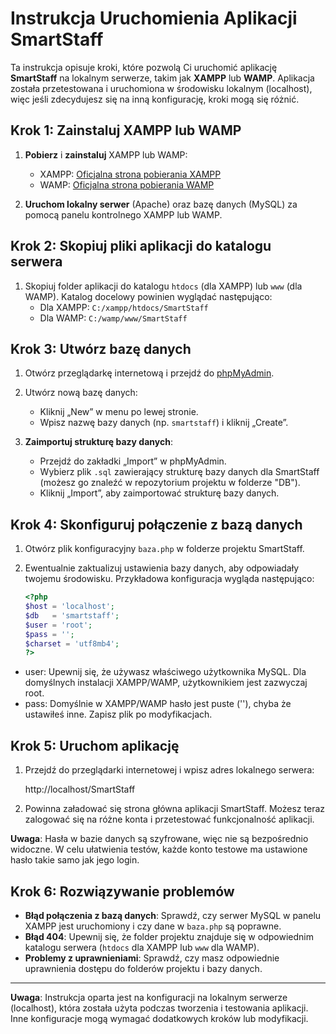 # Instrukcja Uruchomienia Aplikacji SmartStaff

Ta instrukcja opisuje kroki, które pozwolą Ci uruchomić aplikację **SmartStaff** na lokalnym serwerze, takim jak **XAMPP** lub **WAMP**. Aplikacja została przetestowana i uruchomiona w środowisku lokalnym (localhost), więc jeśli zdecydujesz się na inną konfigurację, kroki mogą się różnić.

## Krok 1: Zainstaluj XAMPP lub WAMP

1. **Pobierz** i **zainstaluj** XAMPP lub WAMP:
   - XAMPP: [Oficjalna strona pobierania XAMPP](https://www.apachefriends.org/index.html)
   - WAMP: [Oficjalna strona pobierania WAMP](http://www.wampserver.com/)

2. **Uruchom lokalny serwer** (Apache) oraz bazę danych (MySQL) za pomocą panelu kontrolnego XAMPP lub WAMP.

## Krok 2: Skopiuj pliki aplikacji do katalogu serwera

1. Skopiuj folder aplikacji do katalogu `htdocs` (dla XAMPP) lub `www` (dla WAMP). Katalog docelowy powinien wyglądać następująco:
   - Dla XAMPP: `C:/xampp/htdocs/SmartStaff`
   - Dla WAMP: `C:/wamp/www/SmartStaff`

## Krok 3: Utwórz bazę danych

1. Otwórz przeglądarkę internetową i przejdź do [phpMyAdmin](http://localhost/phpmyadmin/).

2. Utwórz nową bazę danych:
   - Kliknij „New” w menu po lewej stronie.
   - Wpisz nazwę bazy danych (np. `smartstaff`) i kliknij „Create”.

3. **Zaimportuj strukturę bazy danych**:
   - Przejdź do zakładki „Import” w phpMyAdmin.
   - Wybierz plik `.sql` zawierający strukturę bazy danych dla SmartStaff (możesz go znaleźć w repozytorium projektu w folderze "DB").
   - Kliknij „Import”, aby zaimportować strukturę bazy danych.

## Krok 4: Skonfiguruj połączenie z bazą danych

1. Otwórz plik konfiguracyjny `baza.php` w folderze projektu SmartStaff.

2. Ewentualnie zaktualizuj ustawienia bazy danych, aby odpowiadały twojemu środowisku. Przykładowa konfiguracja wygląda następująco:

   ```php
   <?php
   $host = 'localhost';
   $db   = 'smartstaff';
   $user = 'root';
   $pass = '';
   $charset = 'utf8mb4';
   ?>
   
- user: Upewnij się, że używasz właściwego użytkownika MySQL. Dla domyślnych instalacji XAMPP/WAMP, użytkownikiem jest zazwyczaj root.
- pass: Domyślnie w XAMPP/WAMP hasło jest puste (''), chyba że ustawiłeś inne.
Zapisz plik po modyfikacjach.

## Krok 5: Uruchom aplikację

1. Przejdź do przeglądarki internetowej i wpisz adres lokalnego serwera:

   http://localhost/SmartStaff
   
2. Powinna załadować się strona główna aplikacji SmartStaff. Możesz teraz zalogować się na różne konta i przetestować funkcjonalność aplikacji.

**Uwaga**: Hasła w bazie danych są szyfrowane, więc nie są bezpośrednio widoczne. W celu ułatwienia testów, każde konto testowe ma ustawione hasło takie samo jak jego login.
 
## Krok 6: Rozwiązywanie problemów

- **Błąd połączenia z bazą danych**: Sprawdź, czy serwer MySQL w panelu XAMPP jest uruchomiony i czy dane w `baza.php` są poprawne.
- **Błąd 404**: Upewnij się, że folder projektu znajduje się w odpowiednim katalogu serwera (`htdocs` dla XAMPP lub `www` dla WAMP).
- **Problemy z uprawnieniami**: Sprawdź, czy masz odpowiednie uprawnienia dostępu do folderów projektu i bazy danych.

---

**Uwaga**: Instrukcja oparta jest na konfiguracji na lokalnym serwerze (localhost), która została użyta podczas tworzenia i testowania aplikacji. Inne konfiguracje mogą wymagać dodatkowych kroków lub modyfikacji.

